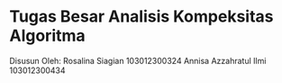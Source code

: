 # Tugas Besar Analisis Kompeksitas Algoritma 

Disusun Oleh:
Rosalina Siagian 103012300324
Annisa Azzahratul Ilmi 103012300434

